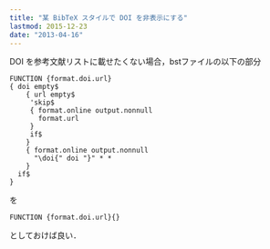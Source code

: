 ```yaml
---
title: "某 BibTeX スタイルで DOI を非表示にする"
lastmod: 2015-12-23
date: "2013-04-16"
---
```

DOI を参考文献リストに載せたくない場合，bstファイルの以下の部分

```
FUNCTION {format.doi.url}
{ doi empty$
    { url empty$
     'skip$
     { format.online output.nonnull
       format.url
     }
     if$
    }
    { format.online output.nonnull
      "\doi{" doi "}" * *
    }
  if$
}
```

を

~~~
FUNCTION {format.doi.url}{}
~~~

としておけば良い．
